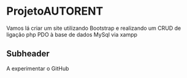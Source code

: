 # ProjetoAUTORENT

Vamos lá criar um site utilizando Bootstrap e realizando um CRUD de ligação php PDO à base de dados MySql via xampp


## Subheader

A experimentar o GitHub